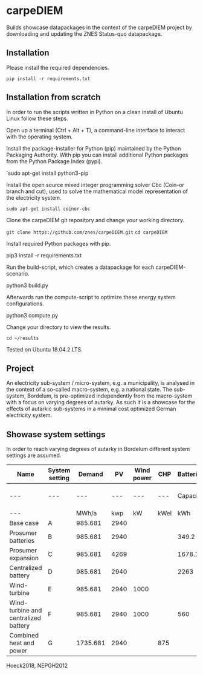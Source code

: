 # carpeDIEM

Builds showcase datapackages in the context of the carpeDIEM project by downloading and updating the ZNES Status-quo datapackage.

## Installation

Please install the required dependencies.

`pip install -r requirements.txt`


## Installation from scratch

In order to run the scripts written in Python on a clean install of Ubuntu Linux follow these steps.

Open up a terminal (Ctrl + Alt + T), a command-line interface to interact with the operating system.

Install the package-installer for Python (pip) maintained by the Python Packaging Authority. With pip you can install additional Python packages from the Python Package Index (pypi).

`sudo apt-get install python3-pip

Install the open source mixed integer programming solver Cbc (Coin-or branch and cut), used to solve the mathematical model representation of the electricity system.

`sudo apt-get install coinor-cbc`

Clone the carpeDIEM git repository and change your working directory.

`git clone https://github.com/znes/carpeDIEM.git`
`cd carpeDIEM`

Install required Python packages with pip.

 pip3 install -r requirements.txt

Run the build-script, which creates a datapackage for each carpeDIEM-scenario.

 python3 build.py

Afterwards run the compute-script to optimize these energy system configurations.

 python3 compute.py

Change your directory to view the results.

`cd ~/results`

Tested on Ubuntu 18.04.2 LTS.

## Project

An electricity sub-system / micro-system, e.g. a municipality, is analysed in the context of a so-called macro-system, e.g. a national state. The sub-system, Bordelum, is pre-optimized independently from the macro-system with a focus on varying degrees of autarky. As such it is a showcase for the effects of autarkic sub-systems in a minimal cost optimized German electricity system.

## Showase system settings

In order to reach varying degrees of autarky in Bordelum different system settings are assumed.

| Name                                | System setting | Demand | PV   | Wind power | CHP      | Batteries | Batteries    | Batteries    | Batteries             |
|-------------------------------------|----------------|--------|------|------------|----------|-----------|--------------|--------------|-----------------------|
| ---                                 |     ---        | ---    |---   | ---        | ---      | Capacity  | Charging     | Discharging  | Efficiency (one way)  |
|  ---                                |                | MWh/a  |kwp   | kW         | kWel     | kWh       | kW (in)      | kW (out)     | per unit              |
| Base case                           | A              | 985.681| 2940 |            |          |           |              |              |                       |
| Prosumer batteries                  | B              | 985.681| 2940 |            |          | 349.2     | 180          | 165.6        | 95.00                 |
| Prosumer expansion                  | C              | 985.681| 4269 |            |          | 1678.1    | 865          | 795.8        | 95.00                 |
| Centralized battery                 | D              | 985.681| 2940 |            |          | 2263      | 1000         | 1000         | 85.00                 |
| Wind-turbine                        | E              | 985.681| 2940 | 1000       |          |           |              |              |                       |
| Wind-turbine and centralized battery| F              | 985.681| 2940 | 1000       |          | 560       | 560          | 1000         | 92.00                 |
| Combined heat and power             | G              | 1735.681|2940 |            | 875      |           |              |              |                       |

Hoeck2018, NEPGH2012
